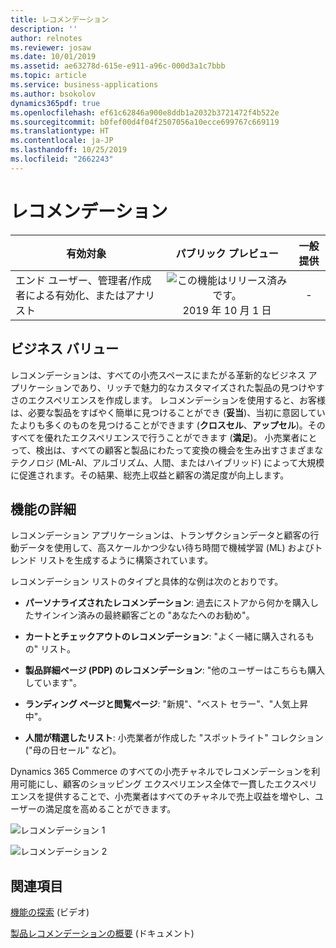 ```yaml
---
title: レコメンデーション
description: ''
author: relnotes
ms.reviewer: josaw
ms.date: 10/01/2019
ms.assetid: ae63278d-615e-e911-a96c-000d3a1c7bbb
ms.topic: article
ms.service: business-applications
ms.author: bsokolov
dynamics365pdf: true
ms.openlocfilehash: ef61c62846a900e8ddb1a2032b3721472f4b522e
ms.sourcegitcommit: b0fef00d4f04f2507056a10ecce699767c669119
ms.translationtype: HT
ms.contentlocale: ja-JP
ms.lasthandoff: 10/25/2019
ms.locfileid: "2662243"
---
```

# <a name="recommendations"></a>レコメンデーション


| 有効対象    |  パブリック プレビュー | 一般提供 | 
| ---------- | :----------: |:----------: |
|エンド ユーザー、管理者/作成者による有効化、またはアナリスト|![この機能はリリース済みです。](/dynamics365-release-plan/media/green-checkmark.png "この機能はリリース済みです。") 2019 年 10 月 1 日| -|


## <a name="business-value"></a>ビジネス バリュー
<!-- bv start -->
レコメンデーションは、すべての小売スペースにまたがる革新的なビジネス アプリケーションであり、リッチで魅力的なカスタマイズされた製品の見つけやすさのエクスペリエンスを作成します。 レコメンデーションを使用すると、お客様は、必要な製品をすばやく簡単に見つけることができ (**妥当**)、当初に意図していたよりも多くのものを見つけることができます (**クロスセル**、**アップセル**)。そのすべてを優れたエクスペリエンスで行うことができます (**満足**)。 小売業者にとって、検出は、すべての顧客と製品にわたって変換の機会を生み出すさまざまなテクノロジ (ML-AI、アルゴリズム、人間、またはハイブリッド) によって大規模に促進されます。その結果、総売上収益と顧客の満足度が向上します。
<!-- bv end -->



## <a name="feature-details"></a>機能の詳細
<!--feature detail start -->
レコメンデーション アプリケーションは、トランザクションデータと顧客の行動データを使用して、高スケールかつ少ない待ち時間で機械学習 (ML) およびトレンド リストを生成するように構築されています。

レコメンデーション リストのタイプと具体的な例は次のとおりです。

-  **パーソナライズされたレコメンデーション**: 過去にストアから何かを購入したサインイン済みの最終顧客ごとの "あなたへのお勧め"。

-  **カートとチェックアウトのレコメンデーション**: "よく一緒に購入されるもの" リスト。

-  **製品詳細ページ (PDP) のレコメンデーション**: "他のユーザーはこちらも購入しています"。

-  **ランディング ページと閲覧ページ**: "新規"、"ベスト セラー"、"人気上昇中"。

-  **人間が精選したリスト**: 小売業者が作成した "スポットライト" コレクション ("母の日セール" など)。

Dynamics 365 Commerce のすべての小売チャネルでレコメンデーションを利用可能にし、顧客のショッピング エクスペリエンス全体で一貫したエクスペリエンスを提供することで、小売業者はすべてのチャネルで売上収益を増やし、ユーザーの満足度を高めることができます。

![レコメンデーション 1](media/recommendations_1.jpg "レコメンデーション 1")

![レコメンデーション 2](media/recommendations_2.png "レコメンデーション 2")
<!--feature detail end -->










## <a name="see-also"></a>関連項目
[機能の探索](https://aka.ms/ROGC19RW2ROV4) (ビデオ)

[製品レコメンデーションの概要](https://docs.microsoft.com/dynamics365/commerce/product-recommendations) (ドキュメント)
